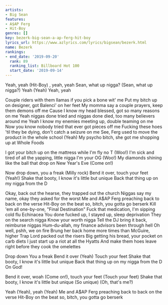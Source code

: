 ```yaml
---
artists:
- Big Sean
features:
- A$AP Ferg
- Hit-Boy
genres: []
key: bezerk-big-sean-a-ap-ferg-hit-boy
lyrics_url: https://www.azlyrics.com/lyrics/bigsean/bezerk.html
name: Bezerk
rankings:
- end_date: '2019-09-20'
  rank: 89
  ranking_list: Billboard Hot 100
  start_date: '2019-09-14'
---
```



Yeah, yeah (Hit-Boy)
, yeah, yeah
Sean, what up nigga? (Sean, what up nigga?)
Yeah (Yeah) Yeah, yeah


Couple riders with them llamas if you pick a bone wit' me
Put my bitch up on designer, got Balenci' on her feet
My momma say a couple prayers, keep them demons off me
Cause I know my head blessed, got so many reasons on me
Yeah niggas done tried and niggas done died, too many believers around me
Yeah I know my enemies meeting up, double teaming on me
Now you know nobody tried that ever got pieces off me
Fucking these hoes 'til they be dying, don't catch a seizure on me
See, Ferg used to move the product in the whole school (Yeah)
My psycho bitch, she got me shopping up at Whole Foods

I got your bitch up on the mattress while I'm fly no T (Woo!)
I'm sick and tired of all the yapping, little nigga I'm your OG (Woo!)
My diamonds shining like the ball that drop on New Year's Eve (Come on!)


Now drop down, you a freak (Milly rock)
Bend it over, touch your feet (Yeah!)
Shake that booty, I know it's little but unique
Back that thing up on my nigga from the D


Okay, back out the hearse, they trapped out the church
Niggas say my name, okay they asked for the worst
Me and A$AP Ferg preaching back to back on the verse
Hit-Boy on the beat so, bitch, you gotta go berserk
Kill 'em all one-by-one, "Final Destination"
Fuck that medication, I'm sipping cold flu Echinacea
You done fucked up, I stayed up, sleep deprivation
They on the search nigga Know your worth nigga
Tell the DJ bring it back, reimburse niggas
Hum-du-allah, my finance advisors been through hell
Oh well, pshh, we on fire
Brung her back home more times than McGuire, higher
Trap Lord packed out the risers
Big getting his bread, your pocket on carb diets
I just start up a riot at all the Hyatts
And make them hoes leave right before they cook the omelettes


Drop down You a freak
Bend it over (Yeah) Touch your feet
Shake that booty, I know it's little but unique
Back that thing up on my nigga from the D
On God!

Bend it over, woah (Come on!), touch your feet (Touch your feet)
Shake that booty, I know it's little but unique (So unique)
 (Oh, that's me?)


Yeah (Yeah), yeah (Yeah)
Me and A$AP Ferg preaching back to back on the verse
Hit-Boy on the beat so, bitch, you gotta go berserk



